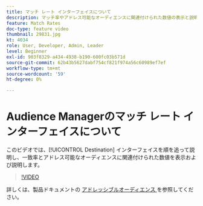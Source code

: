 ```yaml
---
title: マッチ レート インターフェイスについて
description: マッチ率やアドレス可能なオーディエンスに関連付けられた数値の表示と説明を行う、宛先インターフェイスについて説明します。
feature: Match Rates
doc-type: feature video
thumbnail: 29831.jpg
kt: 4034
role: User, Developer, Admin, Leader
level: Beginner
exl-id: 903f8329-a434-4938-b190-600fc03b571d
source-git-commit: 62b43b5627dabf754cf821f974a56c60989ef7ef
workflow-type: tm+mt
source-wordcount: '59'
ht-degree: 0%

---
```


# Audience Managerのマッチ レート インターフェイスについて

このビデオでは、[!UICONTROL Destination] インターフェイスを順を追って説明し、一致率とアドレス可能なオーディエンスに関連付けられた数値を表示および説明します。

>[!VIDEO](https://video.tv.adobe.com/v/29831/?quality=12)

詳しくは、製品ドキュメントの [ アドレッシブルオーディエンス ](https://experienceleague.adobe.com/docs/audience-manager/user-guide/features/addressable-audiences.html?lang=ja) を参照してください。
